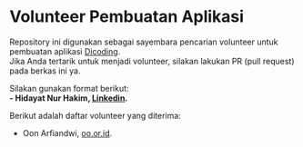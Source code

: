 # Volunteer Pembuatan Aplikasi  
Repository ini digunakan sebagai sayembara pencarian volunteer untuk pembuatan aplikasi [Dicoding](https://www.dicoding.com).  
Jika Anda tertarik untuk menjadi volunteer, silakan lakukan PR (pull request) pada berkas ini ya.  

Silakan gunakan format berikut:  
**- Hidayat Nur Hakim, [Linkedin](https://www.linkedin.com/in/hidayat-nur-hakim-a33ba52a3/).**  

Berikut adalah daftar volunteer yang diterima:  
- Oon Arfiandwi, [oo.or.id](https://oo.or.id).  
